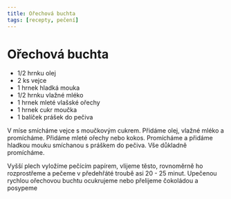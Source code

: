 ```yaml
---
title: Ořechová buchta
tags: [recepty, pečení]
---
```


# Ořechová buchta

* 1/2 hrnku olej
* 2 ks vejce
* 1 hrnek hladká mouka
* 1/2 hrnku vlažné mléko ﻿
* 1 hrnek mleté vlašské ořechy
* 1 hrnek cukr moučka
* 1 balíček prášek do pečiva

V míse smícháme vejce s moučkovým cukrem. Přidáme olej, vlažné mléko a
promícháme. Přidáme mleté ořechy nebo kokos. Promícháme a přidáme hladkou
mouku smíchanou s práškem do pečiva. Vše důkladně promícháme.

Vyšší plech vyložíme pečícím papírem, vlijeme těsto, rovnoměrně ho
rozprostřeme a pečeme v předehřáté troubě asi 20 - 25 minut.
Upečenou rychlou ořechovou buchtu ocukrujeme nebo přelijeme
čokoládou a posypeme
